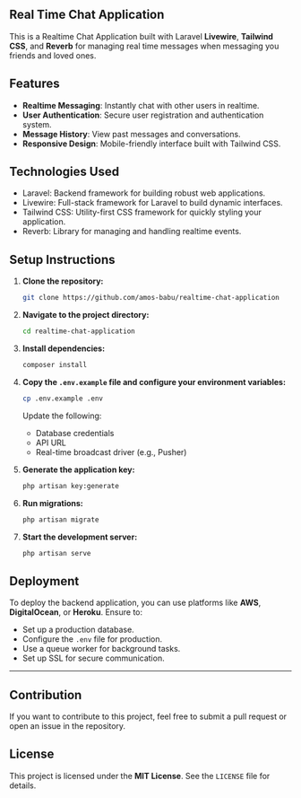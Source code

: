 ## Real Time Chat Application
This is a Realtime Chat Application built with Laravel **Livewire**, **Tailwind CSS**, and **Reverb** for managing real time messages when messaging you friends and loved ones.

## Features
- **Realtime Messaging**: Instantly chat with other users in realtime.
- **User Authentication**: Secure user registration and authentication system.
- **Message History**: View past messages and conversations.
- **Responsive Design**: Mobile-friendly interface built with Tailwind CSS.

## Technologies Used
- Laravel: Backend framework for building robust web applications.
- Livewire: Full-stack framework for Laravel to build dynamic interfaces.
- Tailwind CSS: Utility-first CSS framework for quickly styling your application.
- Reverb: Library for managing and handling realtime events.

## Setup Instructions

1. **Clone the repository:**
   ```bash
   git clone https://github.com/amos-babu/realtime-chat-application
   ```

2. **Navigate to the project directory:**
   ```bash
   cd realtime-chat-application
   ```

3. **Install dependencies:**
   ```bash
   composer install
   ```

4. **Copy the `.env.example` file and configure your environment variables:**
   ```bash
   cp .env.example .env
   ```
   Update the following:
   - Database credentials
   - API URL
   - Real-time broadcast driver (e.g., Pusher)

5. **Generate the application key:**
   ```bash
   php artisan key:generate
   ```

6. **Run migrations:**
   ```bash
   php artisan migrate
   ```

7. **Start the development server:**
   ```bash
   php artisan serve
   ```

## Deployment
To deploy the backend application, you can use platforms like **AWS**, **DigitalOcean**, or **Heroku**. Ensure to:
- Set up a production database.
- Configure the `.env` file for production.
- Use a queue worker for background tasks.
- Set up SSL for secure communication.


---

## Contribution
If you want to contribute to this project, feel free to submit a pull request or open an issue in the repository.

## License
This project is licensed under the **MIT License**. See the `LICENSE` file for details.
